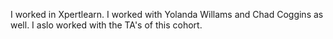 I worked in Xpertlearn. I worked with Yolanda Willams and Chad Coggins as well. I aslo worked with the TA's of this cohort.
